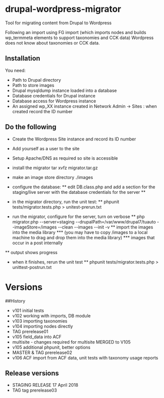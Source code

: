 # drupal-wordpress-migrator

Tool for migrating content from Drupal to Wordpress

Following an import using FG import (which imports nodes and builds wp_termmeta elements to support taxonomies and CCK data) Wordpress does not know about taxonomies or CCK data.  

## Installation

You need: 
* Path to Drupal directory 
* Path to store images
* Drupal mysqldump instance loaded into a database
* Database credentials for Drupal instance 
* Database access for Wordpress instance
* An assigned wp_XX instance created in Network Admin -> Sites : when created record the ID number 

## Do the following

* Create the Wordpress Site instance and record its ID number
* Add yourself as a user to the site

* Setup Apache/DNS as required so site is accessible

* install the migrator tar xvfz migrator.tar.gz
* make an image store directory ./images

* configure the database: 
** edit DB.class.php and add a section for the staging/live server with the database credentials for the server
** 
* in the migrator directory, run the unit test:
** phpunit tests/migrator.tests.php > unitest-prerun.txt
* run the migrator, configure for the server, turn on verbose
** php migrator.php --server=staging --drupalPath=/var/www/drupal7/tuauto --imageStore=/images --clean --images --init -v
** import the images into the media library 
*** (you may have to copy /images to a local machine to drag and drop them into the media library)
*** images that occur in a post internally

** output shows progress
* when it finishes, rerun the unit test
** phpunit tests/migrator.tests.php > unittest-postrun.txt



# Versions 
##History
* v101 initial tests
* v102 working with imports, DB module
* v103 importing taxonomies
* v104 importing nodes directly
* TAG prerelease01
* v105 field_data into ACF
* multisite - changes required for multisite MERGED to V105
* v105 additional phpunit, better options
* MASTER & TAG prerelease02
* v106 ACF import from ACF data, unit tests with taxonomy usage reports

## Release versions
* STAGING RELEASE 17 April 2018
* TAG tag prerelease03

